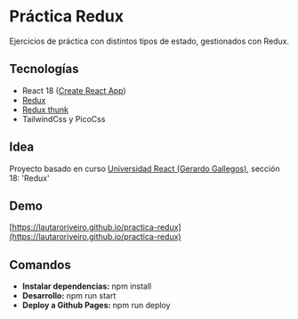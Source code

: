 # Práctica Redux
Ejercicios de práctica con distintos tipos de estado, gestionados con Redux.

## Tecnologías
- React 18 ([Create React App](https://github.com/facebook/create-react-app))
- [Redux](https://es.redux.js.org/)
- [Redux thunk](https://github.com/reduxjs/redux-thunk)
- TailwindCss y PicoCss

## Idea
Proyecto basado en curso [Universidad React (Gerardo Gallegos)](https://www.udemy.com/course/universidad-react-de-cero-a-master/), sección 18: 'Redux'

## Demo
[https://lautaroriveiro.github.io/practica-redux](https://lautaroriveiro.github.io/practica-redux)

## Comandos
- **Instalar dependencias:** npm install
- **Desarrollo:** npm run start
- **Deploy a Github Pages:** npm run deploy
